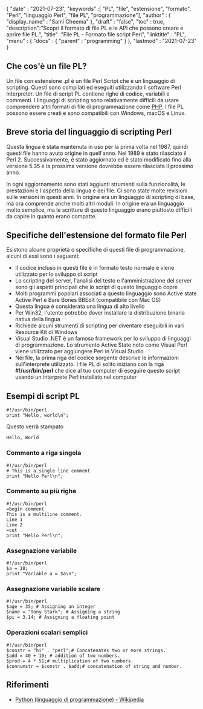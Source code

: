 {
  "date" : "2021-07-23",
  "keywords" :[ "PL", "file", "estensione", "formato", "Perl", "linguaggio Perl", "file PL", "programmazione"],
  "author" : {
    "display_name" : "Sami Cheema"
},
  "draft" : "false",
  "toc" : true,
  "description":"Scopri il formato di file PL e le API che possono creare e aprire file PL.",
  "title" :"File PL - Formato file script Perl",
  "linktitle" : "PL",
  "menu" : {
    "docs" : {
      "parent" : "programming"
}
},
  "lastmod" : "2021-07-23"
}

## Che cos'è un file PL?

Un file con estensione .pl è un file Perl Script che è un linguaggio di scripting. Questi sono compilati ed eseguiti utilizzando il software Perl Interpreter. Un file di script PL contiene righe di codice, variabili e commenti. I linguaggi di scripting sono relativamente difficili da usare
comprendere altri formati di file di programmazione come [PHP](/it/programming/php/). I file PL possono essere creati e sono compatibili con Windows, macOS e Linux.

## Breve storia del linguaggio di scripting Perl

Questa lingua è stata mantenuta in uso per la prima volta nel 1987, quindi questi file hanno avuto origine in quell'anno. Nel 1989 è stato rilasciato il Perl 2. Successivamente, è stato aggiornato ed è stato modificato fino alla versione 5.35 e la prossima versione dovrebbe essere rilasciata il prossimo anno.

In ogni aggiornamento sono stati aggiunti strumenti sulla funzionalità, le prestazioni e l'aspetto della lingua e dei file. Ci sono state molte revisioni sulle versioni in questi anni. In origine era un linguaggio di scripting di base, ma ora comprende anche molti altri moduli. In origine era un linguaggio molto semplice, ma le scritture di questo linguaggio erano piuttosto difficili da capire in quanto erano compatte.

## Specifiche dell'estensione del formato file Perl

Esistono alcune proprietà o specifiche di questi file di programmazione, alcuni di essi sono i seguenti:

* Il codice incluso in questi file è in formato testo normale e viene utilizzato per lo sviluppo di script
* Lo scripting del server, l'analisi del testo e l'amministrazione del server sono gli aspetti principali che lo script di questo linguaggio copre
* Molti programmi popolari associati a questo linguaggio sono Active state Active Perl e Bare Bones BBEdit (compatibile con Mac OS)
* Questa lingua è considerata una lingua di alto livello
* Per Win32, l'utente potrebbe dover installare la distribuzione binaria nativa della lingua
* Richiede alcuni strumenti di scripting per diventare eseguibili in vari Resource Kit di Windows
* Visual Studio .NET è un famoso framework per lo sviluppo di linguaggi di programmazione. Lo strumento Active State noto come Visual Perl viene utilizzato per aggiungere Perl in Visual Studio
* Nei file, la prima riga del codice sorgente descrive le informazioni sull'interprete utilizzato. I file PL di solito iniziano con la riga **#!/usr/bin/perl** che dice al tuo computer di eseguire questo script usando un interprete Perl installato nel computer


## Esempi di script PL

```
#!/usr/bin/perl
print "Hello, world\n";
```

Questo verrà stampato

```
Hello, World
```

### Commento a riga singola ###

```
#!/usr/bin/perl
# This is a single line comment
print "Hello Perl\n";
```

### Commento su più righe ###

```
#!/usr/bin/perl
=begin comment
This is a multiline comment.
Line 1
Line 2
=cut
print "Hello Perl\n";
```

### Assegnazione variabile ###

```
#!/usr/bin/perl
$a = 10;
print "Variable a = $a\n";
```

### Assegnazione variabile scalare ###

```
#!/usr/bin/perl
$age = 35; # Assigning an integer
$name = "Tony Stark"; # Assigning a string
$pi = 3.14; # Assigning a floating point
```

### Operazioni scalari semplici ###

```
#!/usr/bin/perl
$constr = "hi" . "perl";# Concatenates two or more strings.
$add = 40 + 10; # addition of two numbers.
$prod = 4 * 51;# multiplication of two numbers.
$connumstr = $constr . $add;# concatenation of string and number.
```

## Riferimenti ##

- [Python (linguaggio di programmazione) - Wikipedia](https://en.wikipedia.org/wiki/Python_(programming_language))


